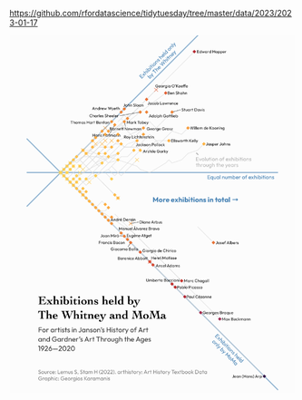 https://github.com/rfordatascience/tidytuesday/tree/master/data/2023/2023-01-17

![](plots/arthistory.png)
